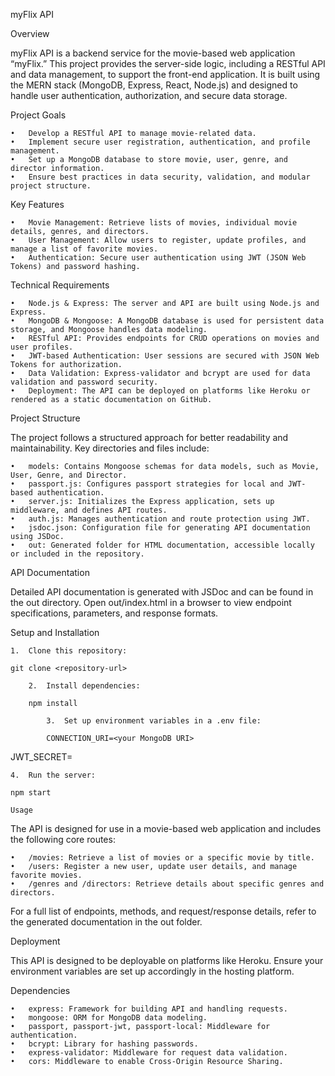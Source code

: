 myFlix API

Overview

myFlix API is a backend service for the movie-based web application “myFlix.” This project provides the server-side logic, including a RESTful API and data management, to support the front-end application. It is built using the MERN stack (MongoDB, Express, React, Node.js) and designed to handle user authentication, authorization, and secure data storage.

Project Goals

	•	Develop a RESTful API to manage movie-related data.
	•	Implement secure user registration, authentication, and profile management.
	•	Set up a MongoDB database to store movie, user, genre, and director information.
	•	Ensure best practices in data security, validation, and modular project structure.

Key Features

	•	Movie Management: Retrieve lists of movies, individual movie details, genres, and directors.
	•	User Management: Allow users to register, update profiles, and manage a list of favorite movies.
	•	Authentication: Secure user authentication using JWT (JSON Web Tokens) and password hashing.

Technical Requirements

	•	Node.js & Express: The server and API are built using Node.js and Express.
	•	MongoDB & Mongoose: A MongoDB database is used for persistent data storage, and Mongoose handles data modeling.
	•	RESTful API: Provides endpoints for CRUD operations on movies and user profiles.
	•	JWT-based Authentication: User sessions are secured with JSON Web Tokens for authorization.
	•	Data Validation: Express-validator and bcrypt are used for data validation and password security.
	•	Deployment: The API can be deployed on platforms like Heroku or rendered as a static documentation on GitHub.

Project Structure

The project follows a structured approach for better readability and maintainability. Key directories and files include:

	•	models: Contains Mongoose schemas for data models, such as Movie, User, Genre, and Director.
	•	passport.js: Configures passport strategies for local and JWT-based authentication.
	•	server.js: Initializes the Express application, sets up middleware, and defines API routes.
	•	auth.js: Manages authentication and route protection using JWT.
	•	jsdoc.json: Configuration file for generating API documentation using JSDoc.
	•	out: Generated folder for HTML documentation, accessible locally or included in the repository.

API Documentation

Detailed API documentation is generated with JSDoc and can be found in the out directory. Open out/index.html in a browser to view endpoint specifications, parameters, and response formats.

Setup and Installation

	1.	Clone this repository:

    git clone <repository-url>

    	2.	Install dependencies:

        npm install

        	3.	Set up environment variables in a .env file:

            CONNECTION_URI=<your MongoDB URI>
JWT_SECRET=<your JWT secret>

	4.	Run the server:

    npm start

    Usage

The API is designed for use in a movie-based web application and includes the following core routes:

	•	/movies: Retrieve a list of movies or a specific movie by title.
	•	/users: Register a new user, update user details, and manage favorite movies.
	•	/genres and /directors: Retrieve details about specific genres and directors.

For a full list of endpoints, methods, and request/response details, refer to the generated documentation in the out folder.

Deployment

This API is designed to be deployable on platforms like Heroku. Ensure your environment variables are set up accordingly in the hosting platform.

Dependencies

	•	express: Framework for building API and handling requests.
	•	mongoose: ORM for MongoDB data modeling.
	•	passport, passport-jwt, passport-local: Middleware for authentication.
	•	bcrypt: Library for hashing passwords.
	•	express-validator: Middleware for request data validation.
	•	cors: Middleware to enable Cross-Origin Resource Sharing.